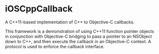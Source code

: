 # iOSCppCallback
A C++11-based implementation of C++ to Objective-C callbacks.

This framework is a demonstration of using C++11 function pointer
objects in conjunction with Objective-C bridging to pass a pointer
to an NSObject down to C++, and then execute the callback in an
Objective-C context. A protocol is used to enforce the callback
interface.
